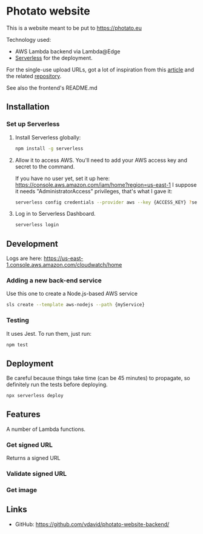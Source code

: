 # Photato website
This is a website meant to be put to https://photato.eu

Technology used:
 - AWS Lambda backend via Lambda@Edge
 - [Serverless](https://serverless.com) for the deployment.

For the single-use upload URLs, got a lot of inspiration from this [article](https://serverless.com/blog/s3-one-time-signed-url/) and the related [repository](https://github.com/laardee/one-time-presigned-url).

See also the frontend's README.md

## Installation

### Set up Serverless

1. Install Serverless globally:

   ```bash
   npm install -g serverless
   ```

2. Allow it to access AWS.
   You'll need to add your AWS access key and secret to the command.
   
   If you have no user yet, set it up here:
https://console.aws.amazon.com/iam/home?region=us-east-1
I suppose it needs "AdministratorAccess" privileges, that's what I gave it:

   ```bash
   serverless config credentials --provider aws --key {ACCESS_KEY} ?secret {SECRET_KEY}
   ```

3. Log in to Serverless Dashboard.

   ```bash
   serverless login
   ```

## Development

Logs are here: https://us-east-1.console.aws.amazon.com/cloudwatch/home

### Adding a new back-end service

Use this one to create a Node.js-based AWS service
```bash
sls create --template aws-nodejs --path {myService}
```

### Testing

It uses Jest. To run them, just run:

```bash
npm test
```

## Deployment

Be careful because things take time (can be 45 minutes) to propagate, so definitely run the tests before deploying.

```bash
npx serverless deploy
```

## Features

A number of Lambda functions.

### Get signed URL

Returns a signed URL 

### Validate signed URL

### Get image


## Links

 - GitHub: https://github.com/vdavid/photato-website-backend/
